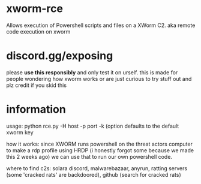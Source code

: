 # xworm-rce
Allows execution of Powershell scripts and files on a XWorm C2.
aka remote code execution on xworm


# discord.gg/exposing

please **use this responsibly** and only test it on urself. this is made for people wondering how xworm works or are just curious to try stuff out
and plz credit if you skid this

# information

usage: python rce.py -H host -p port -k (option defaults to the default xworm key

how it works: since XWORM runs powershell on the threat actors computer to make a rdp profile using HRDP (i honestly forgot some because we made this 2 weeks ago) we can use that to run our own powershell code.

where to find c2s: solara discord, malwarebazaar, anyrun, ratting servers (some 'cracked rats' are backdoored), github (search for cracked rats)
